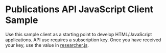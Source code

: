 # Publications API JavaScript Client Sample
Use this sample client as a starting point to develop HTML/JavaScript applications.  API use requires a 
subscription key.  Once you have received your key, use the value in [researcher.js](js/researcher.js).
  